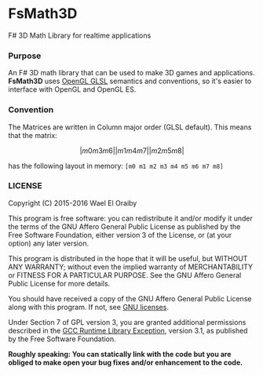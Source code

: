 # FsMath3D
F# 3D Math Library for realtime applications

### Purpose
An F# 3D math library that can be used to make 3D games and applications. <b>FsMath3D</b> uses [OpenGL GLSL](https://www.khronos.org/files/opengles_shading_language.pdf) semantics and conventions, so it's easier to interface with OpenGL and OpenGL ES.

### Convention
The Matrices are written in Column major order (GLSL default). This means that the matrix: 

```math
| m0 m3 m6 |
| m1 m4 m7 |
| m2 m5 m8 |
```

has the following layout in memory: `[m0 m1 m2 m3 m4 m5 m6 m7 m8]`


### LICENSE

Copyright (C) 2015-2016  Wael El Oraiby

This program is free software: you can redistribute it and/or modify
it under the terms of the GNU Affero General Public License as
published by the Free Software Foundation, either version 3 of the
License, or (at your option) any later version.

This program is distributed in the hope that it will be useful,
but WITHOUT ANY WARRANTY; without even the implied warranty of
MERCHANTABILITY or FITNESS FOR A PARTICULAR PURPOSE.  See the
GNU Affero General Public License for more details.

You should have received a copy of the GNU Affero General Public License
along with this program.  If not, see [GNU licenses](http://www.gnu.org/licenses/).

Under Section 7 of GPL version 3, you are granted additional permissions
described in the [GCC Runtime Library Exception](https://www.gnu.org/licenses/gcc-exception-3.1.en.html), version 3.1, as
published by the Free Software Foundation.

<b>Roughly speaking: You can statically link with the code but you are obliged
to make open your bug fixes and/or enhancement to the code.</b>
